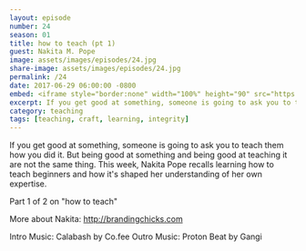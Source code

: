 ```yaml
---
layout: episode
number: 24
season: 01
title: how to teach (pt 1)
guest: Nakita M. Pope
image: assets/images/episodes/24.jpg
share-image: assets/images/episodes/24.jpg
permalink: /24
date: 2017-06-29 06:00:00 -0800
embed: <iframe style="border:none" width="100%" height="90" src="https://html5-player.libsyn.com/embed/episode/id/5493569/height/90/theme/custom/autoplay/no/autonext/no/thumbnail/yes/preload/no/no_addthis/no/direction/backward/render-playlist/no/custom-color/65C29B/"  scrolling="no"  allowfullscreen webkitallowfullscreen mozallowfullscreen oallowfullscreen msallowfullscreen></iframe>
excerpt: If you get good at something, someone is going to ask you to teach them how you did it. But being good at something and being good at teaching it are not the same thing.
category: teaching
tags: [teaching, craft, learning, integrity]
---
```


If you get good at something, someone is going to ask you to teach them how you did it. But being good at something and being good at teaching it are not the same thing. This week, Nakita Pope recalls learning how to teach beginners and how it's shaped her understanding of her own expertise.

Part 1 of 2 on "how to teach"

More about Nakita: http://brandingchicks.com

Intro Music: Calabash by Co.fee
Outro Music: Proton Beat by Gangi
